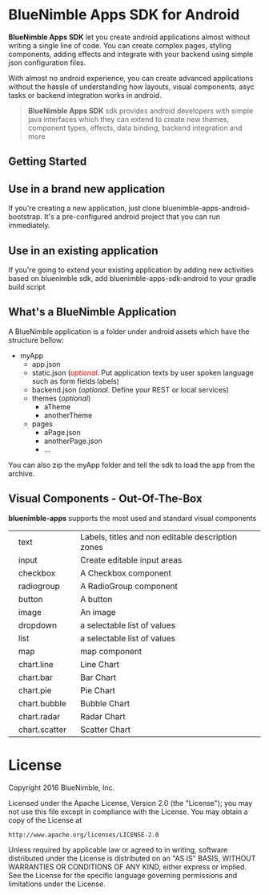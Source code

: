 # BlueNimble Apps SDK for Android

**BlueNimble Apps SDK** let you create android applications almost without writing a single line of code. You can create complex pages, styling components, adding effects and integrate with your backend using simple json configuration files.

With almost no android experience, you can create advanced applications without the hassle of understanding how layouts, visual components, asyc tasks or backend integration works in android.

> **BlueNimble Apps SDK** sdk provides android developers with simple java interfaces which they can extend to create new themes, component types, effects, data binding, backend integration and more

Getting Started
-----

## Use in a brand new application
If you're creating a new application, just clone bluenimble-apps-android-bootstrap. It's a pre-configured android project that you can run immediately.

## Use in an existing application
If you're going to extend your existing application by adding new activities based on bluenimble sdk, add bluenimble-apps-sdk-android to your gradle build script

What's a BlueNimble Application 
-----

A BlueNimble application is a folder under android assets which have the structure bellow:

- myApp
  - app.json
  - static.json (*<span style="color: red;">optional</span>*. Put application texts by user spoken language such as form fields labels)
  - backend.json (*optional*. Define your REST or local services)
  - themes (*optional*)
    - aTheme
    - anotherTheme
  - pages 
    - aPage.json
	- anotherPage.json
	- ...

You can also zip the myApp folder and tell the sdk to load the app from the archive. 
	
Visual Components - Out-Of-The-Box
-----

**bluenimble-apps** supports the most used and standard visual components
<table>
<tr style="border: 0px;">
<td style="border: 0px; padding-left: 20px;">
text
</td>
<td style="border: 0px; padding-left: 20px;">
Labels, titles and non editable description zones
</td>
</tr>
<tr style="border: 0px;">
<td style="border: 0px; padding-left: 20px;">
input
</td>
<td style="border: 0px; padding-left: 20px;">
Create editable input areas
</td>
</tr>
<tr style="border: 0px;">
<td style="border: 0px; padding-left: 20px;">
checkbox
</td>
<td style="border: 0px; padding-left: 20px;">
A Checkbox component
</td>
</tr>
<tr style="border: 0px;">
<td style="border: 0px; padding-left: 20px;">
radiogroup
</td>
<td style="border: 0px; padding-left: 20px;">
A RadioGroup component
</td>
</tr>
<tr style="border: 0px;">
<td style="border: 0px; padding-left: 20px;">
button
</td>
<td style="border: 0px; padding-left: 20px;">
A button 
</td>
<tr style="border: 0px;">
<td style="border: 0px; padding-left: 20px;">
image
</td>
<td style="border: 0px; padding-left: 20px;">
An image 
</td>
</tr>
<tr style="border: 0px;">
<td style="border: 0px; padding-left: 20px;">
dropdown
</td>
<td style="border: 0px; padding-left: 20px;">
a selectable list of values 
</td>
</tr>
<tr style="border: 0px;">
<td style="border: 0px; padding-left: 20px;">
list
</td>
<td style="border: 0px; padding-left: 20px;">
a selectable list of values 
</td>
</tr>
<tr style="border: 0px;">
<td style="border: 0px; padding-left: 20px;">
map
</td>
<td style="border: 0px; padding-left: 20px;">
map component 
</td>
</tr>
<tr style="border: 0px;">
<td style="border: 0px; padding-left: 20px;">
chart.line
</td>
<td style="border: 0px; padding-left: 20px;">
Line Chart 
</td>
</tr>
<tr style="border: 0px;">
<td style="border: 0px; padding-left: 20px;">
chart.bar
</td>
<td style="border: 0px; padding-left: 20px;">
Bar Chart 
</td>
</tr>
<tr style="border: 0px;">
<td style="border: 0px; padding-left: 20px;">
chart.pie
</td>
<td style="border: 0px; padding-left: 20px;">
Pie Chart 
</td>
</tr>
<tr style="border: 0px;">
<td style="border: 0px; padding-left: 20px;">
chart.bubble
</td>
<td style="border: 0px; padding-left: 20px;">
Bubble Chart 
</td>
</tr>
<tr style="border: 0px;">
<td style="border: 0px; padding-left: 20px;">
chart.radar
</td>
<td style="border: 0px; padding-left: 20px;">
Radar Chart 
</td>
</tr>
<tr style="border: 0px;">
<td style="border: 0px; padding-left: 20px;">
chart.scatter
</td>
<td style="border: 0px; padding-left: 20px;">
Scatter Chart 
</td>
</tr>
</table>

License
=======
Copyright 2016 BlueNimble, Inc.

Licensed under the Apache License, Version 2.0 (the "License");
you may not use this file except in compliance with the License.
You may obtain a copy of the License at

    http://www.apache.org/licenses/LICENSE-2.0

Unless required by applicable law or agreed to in writing, software
distributed under the License is distributed on an "AS IS" BASIS,
WITHOUT WARRANTIES OR CONDITIONS OF ANY KIND, either express or implied.
See the License for the specific language governing permissions and
limitations under the License.
